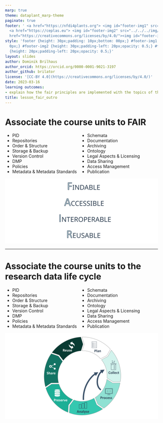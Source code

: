 ```yaml
---
marp: true
theme: dataplant_marp-theme
paginate: true
footer: ' <a href="https://nfdi4plants.org"> <img id="footer-img1" src="../../../img/_logos/DataPLANT/DataPLANT_logo_square_bg_transparent.svg"></a>
  <a href="https://ceplas.eu"> <img id="footer-img2" src="../../../img/_logos/CEPLAS/CEPLAS_Icon.jpeg"></a><a
  href="https://creativecommons.org/licenses/by/4.0/"><img id="footer-img3" src="../../../img/_logos/CreativeCommons/by.svg"></a> '
style: 'footer {height: 30px;padding: 10px;bottom: 00px;} #footer-img1 {height: 30px;padding-left:
  0px;} #footer-img2 {height: 30px;padding-left: 20px;opacity: 0.5;} #footer-img3
  {height: 20px;padding-left: 20px;opacity: 0.5;}'
layout: slides
author: Dominik Brilhaus
author_orcid: https://orcid.org/0000-0001-9021-3197
author_github: brilator
license: '[CC-BY 4.0](https://creativecommons.org/licenses/by/4.0/)'
date: 2023-03-16
learning outcomes:
- explain how the fair principles are implemented with the topics of this course
title: lesson_fair_outro
---
```


# Associate the course units to FAIR

<style scoped>
ul {
  column-count: 2;
  padding-left: 1;
}
</style>

* PID
* Repositories
* Order & Structure
* Storage  & Backup
* Version Control
* DMP
* Policies
* Metadata & Metadata Standards
* Schemata
* Documentation
* Archiving
* Ontology
* Legal Aspects & Licensing
* Data Sharing
* Access Management
* Publication

![bg right:30% w:700](../../../img/FAIR_Principles_002.svg)

<!-- Source to slide(s) -->
<!-- ../../bricks/lesson_FAIR_outro-Associate_FAIR.md -->


---

# Associate the course units to the research data life cycle <!-- fit -->

<style scoped>
ul {
  column-count: 2;
  padding-left: 1;
}
</style>

* PID
* Repositories
* Order & Structure
* Storage  & Backup
* Version Control
* DMP
* Policies
* Metadata & Metadata Standards
* Schemata
* Documentation
* Archiving
* Ontology
* Legal Aspects & Licensing
* Data Sharing
* Access Management
* Publication

![bg right:30% w:700](../../../img/ResearchDataLifecycle_seq8.png)

<!-- Source to slide(s) -->
<!-- ../../bricks/lesson_FAIR_outro-Associate_DataLifeCycle.md -->


